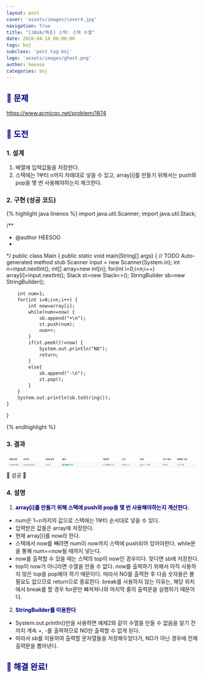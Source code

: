 ```yaml
---
layout: post
cover: 'assets/images/cover4.jpg'
navigation: True
title: "[JAVA/백준] 스택: 스택 수열"
date: 2020-04-10 00:00:00
tags: boj
subclass: 'post tag-boj'
logo: 'assets/images/ghost.png'
author: heesoo
categories: boj
---
```

## <span style="color:navy">👀 문제</span>
<https://www.acmicpc.net/problem/1874>

## <span style="color:navy">👊 도전</span>

### 1. 설계
1. 배열에 입력값들을 저장한다.
2. 스택에는 1부터 n까지 차례대로 넣을 수 있고, array[i]를 만들기 위해서는 push와 pop을 몇 번 사용해야하는지 체크한다.

### 2. 구현 (성공 코드)
{% highlight java linenos %}
import java.util.Scanner;
import java.util.Stack;

/**
 * @author HEESOO
 *
 */
public class Main {
	public static void main(String[] args) {
		// TODO Auto-generated method stub
		Scanner input = new Scanner(System.in);
		int n=input.nextInt();
		int[] array=new int[n];
		for(int i=0;i<n;i++) 
			array[i]=input.nextInt();
		Stack<Integer> st=new Stack<>();
		StringBuilder sb=new StringBuilder();
		
		int num=1;
		for(int i=0;i<n;i++) {
			int now=array[i];
			while(num<=now) {
				sb.append("+\n");
				st.push(num);
				num++;
			}
			if(st.peek()!=now) {
				System.out.println("NO");
				return;
			}
			else{
				sb.append("-\n");
				st.pop();
			}
		}
		System.out.println(sb.toString());
	}
}

 {% endhighlight %}

### 3. 결과
![실행결과](./assets/images/200410_1.PNG)
🤟 성공 🤟 

### 4. 설명
1. **<span style="color:navy">array[i]를 만들기 위해 스택에 push와 pop을 몇 번 사용해야하는지 계산한다.</span>**
- num은 1~n까지의 값으로 스택에는 1부터 순서대로 넣을 수 있다.
- 입력받은 값들은 array에 저장한다.
- 현재 array[i]를 now라 한다.
- 스택에서 now를 빼려면 num이 now까지 스택에 push되어 있어야한다. while문을 통해 num==now될 때까지 넣는다.
- now를 출력할 수 있을 때는 스택의 top이 now인 경우이다. 맞다면 sb에 저장한다.
- top이 now가 아니라면 수열을 만들 수 없다. now를 출력하기 위해서 아직 사용하지 않은 top을 pop해야 하기 때문이다. 따라서 NO를 출력한 후 다음 숫자들은 볼 필요도 없으므로 return으로 종료한다. break를 사용하지 않는 이유는, 해당 위치에서 break를 할 경우 for문만 빠져져나와 마지막 줄의 출력문을 실행하기 때문이다.
2. **<span style="color:navy">StringBuilder를 이용한다</span>**
- System.out.println()만을 사용하면 예제2와 같이 수열을 만들 수 없음을 알기 전까지 계속 +, -를 출력하므로 NO만 출력할 수 없게 된다.
- 따라서 sb를 이용하여 출력할 문자열들을 저장해두었다가, NO가 아닌 경우에 전체 출력문을 뽑아낸다.

## <span style="color:navy">👏 해결 완료!</span>

